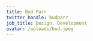 ```yaml
---
title: Bud Parr
twitter_handle: budparr
job_title: Design, Development
avatar: /uploads/bud.jpeg
---
```

